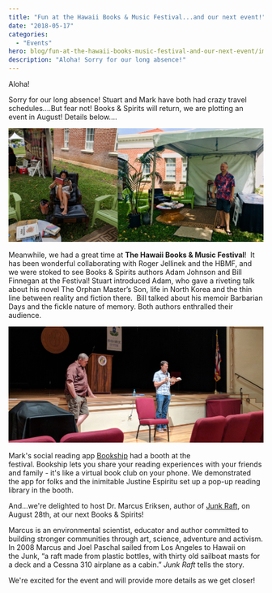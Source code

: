 ```yaml
---
title: "Fun at the Hawaii Books & Music Festival...and our next event!"
date: "2018-05-17"
categories: 
  - "Events"
hero: blog/fun-at-the-hawaii-books-music-festival-and-our-next-event/images/HBMF.jpg
description: "Aloha! Sorry for our long absence!"
---
```


Aloha!

Sorry for our long absence! Stuart and Mark have both had crazy travel schedules....But fear not! Books & Spirits will return, we are plotting an event in August! Details below....

![](images/HBMF.jpg)

Meanwhile, we had a great time at **The Hawaii Books & Music Festival**!  It has been wonderful collaborating with Roger Jellinek and the HBMF, and we were stoked to see Books & Spirits authors Adam Johnson and Bill Finnegan at the Festival! Stuart introduced Adam, who gave a riveting talk about his novel The Orphan Master’s Son, life in North Korea and the thin line between reality and fiction there.  Bill talked about his memoir Barbarian Days and the fickle nature of memory. Both authors enthralled their audience.

![](images/adam.jpg)

Mark's social reading app [Bookship](https://www.bookshipapp.com) had a booth at the festival. Bookship lets you share your reading experiences with your friends and family - it's like a virtual book club on your phone. We demonstrated the app for folks and the inimitable Justine Espiritu set up a pop-up reading library in the booth.

And...we're delighted to host Dr. Marcus Eriksen, author of [Junk Raft](https://www.amazon.com/Junk-Raft-Activism-Plastic-Pollution-ebook/dp/B01I85NQ90/ref=as_li_ss_tl?ie=UTF8&qid=1526578221&sr=8-1&keywords=junk+raft&linkCode=ll1&tag=codexmap-20&linkId=237da82a9b57d36251c1e89e5035ed09), on August 28th, at our next Books & Spirits!

Marcus is an environmental scientist, educator and author committed to building stronger communities through art, science, adventure and activism. In 2008 Marcus and Joel Paschal sailed from Los Angeles to Hawaii on the Junk, “a raft made from plastic bottles, with thirty old sailboat masts for a deck and a Cessna 310 airplane as a cabin.” _Junk Raft_ tells the story.

We're excited for the event and will provide more details as we get closer!
